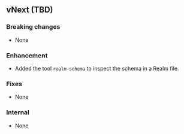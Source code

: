 ## vNext (TBD)

### Breaking changes
* None

### Enhancement
* Added the tool `realm-schema` to inspect the schema in a Realm file.

### Fixes
* None

### Internal
* None